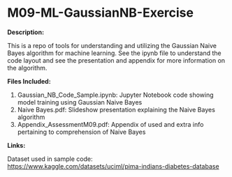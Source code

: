 # M09-ML-GaussianNB-Exercise

**Description:**

This is a repo of tools for understanding and utilizing the Gaussian Naive Bayes algorithm for machine learning. See the ipynb file to understand the code layout and see the presentation and appendix for more information on the algorithm.

**Files Included:**

1. Gaussian_NB_Code_Sample.ipynb: Jupyter Notebook code showing model training using Gaussian Naive Bayes
2. Naive Bayes.pdf: Slideshow presentation explaining the Naive Bayes algorithm
3. Appendix_AssessmentM09.pdf: Appendix of used and extra info pertaining to comprehension of Naive Bayes

**Links:**

Dataset used in sample code: https://www.kaggle.com/datasets/uciml/pima-indians-diabetes-database
